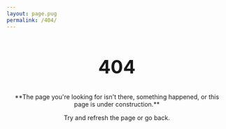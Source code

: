 ```yaml
---
layout: page.pug
permalink: /404/
---
```


<h2 style="text-align: center; font-size: 3em;">404</h2>


<p style="text-align: center;">**The page you're looking for isn't there, something happened, or this page is under construction.**</p>


<p style="text-align: center">Try and refresh the page or go back.</p>
